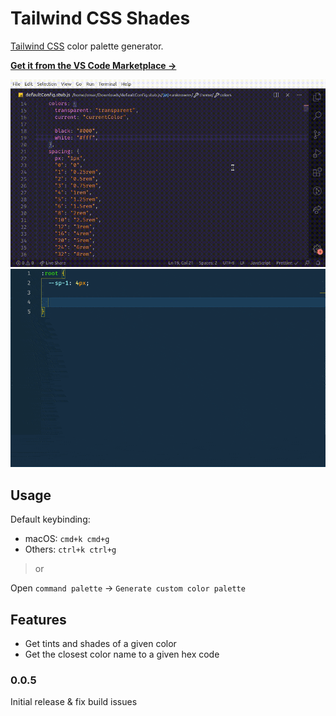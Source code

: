 # Tailwind CSS Shades

[Tailwind CSS](https://tailwindcss.com/) color palette generator.

**[Get it from the VS Code Marketplace →](https://marketplace.visualstudio.com/items?itemName=bourhaouta.tailwindshades)**

<img src="media/demo.gif" alt="HTML autocompletion" width="750">

<img src="media/demo-css-vars.gif" alt="How to use the shades plugin to generate CSS Variables" width="750">

## Usage

Default keybinding:

- macOS: `cmd+k cmd+g`
- Others: `ctrl+k ctrl+g`

> or

Open `command palette` → `Generate custom color palette`

## Features

- Get tints and shades of a given color
- Get the closest color name to a given hex code

### 0.0.5

Initial release & fix build issues
